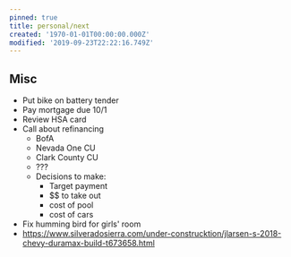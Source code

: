 ```yaml
---
pinned: true
title: personal/next
created: '1970-01-01T00:00:00.000Z'
modified: '2019-09-23T22:22:16.749Z'
---
```


## Misc

* Put bike on battery tender
* Pay mortgage due 10/1
* Review HSA card
* Call about refinancing
  * BofA
  * Nevada One CU
  * Clark County CU
  * ???
  * Decisions to make:
    * Target payment
    * $$ to take out
    * cost of pool
    * cost of cars
* Fix humming bird for girls' room
* https://www.silveradosierra.com/under-construcktion/jlarsen-s-2018-chevy-duramax-build-t673658.html
